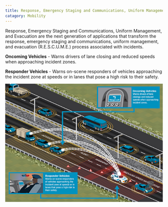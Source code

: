 ```yaml
---
title: Response, Emergency Staging and Communications, Uniform Management and Evacuation (R.E.S.C.U.M.E.)
catagory: Mobility
---
```


Response, Emergency Staging and Communications, Uniform Management, and Evacuation are the next generation of applications that transform the response, emergency staging and communications, uniform management, and evacuation (R.E.S.C.U.M.E.) process associated with incidents.

**Oncoming Vehicles** - Warns drivers of lane closing and reduced speeds when approaching incident zones.

**Responder Vehicles** - Warns on-scene responders of vehicles approaching the incident zone at speeds or in lanes that pose a high risk to their safety.

![Response, Emergency Staging and Communications, Uniform Management and Evacuation (R.E.S.C.U.M.E.)](../../assets/images/infographics/RESCUME_SafetySpeedZone.jpg)